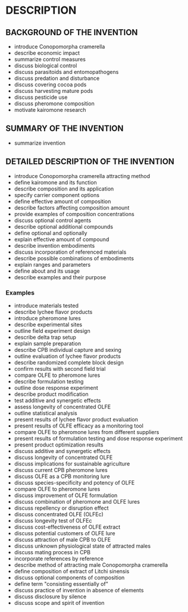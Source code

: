 # DESCRIPTION

## BACKGROUND OF THE INVENTION

- introduce Conopomorpha cramerella
- describe economic impact
- summarize control measures
- discuss biological control
- discuss parasitoids and entomopathogens
- discuss predation and disturbance
- discuss covering cocoa pods
- discuss harvesting mature pods
- discuss pesticide use
- discuss pheromone composition
- motivate kairomone research

## SUMMARY OF THE INVENTION

- summarize invention

## DETAILED DESCRIPTION OF THE INVENTION

- introduce Conopomorpha cramerella attracting method
- define kairomone and its function
- describe composition and its application
- specify carrier component options
- define effective amount of composition
- describe factors affecting composition amount
- provide examples of composition concentrations
- discuss optional control agents
- describe optional additional compounds
- define optional and optionally
- explain effective amount of compound
- describe invention embodiments
- discuss incorporation of referenced materials
- describe possible combinations of embodiments
- explain ranges and parameters
- define about and its usage
- describe examples and their purpose

### Examples

- introduce materials tested
- describe lychee flavor products
- introduce pheromone lures
- describe experimental sites
- outline field experiment design
- describe delta trap setup
- explain sample preparation
- describe CPB individual capture and sexing
- outline evaluation of lychee flavor products
- describe randomized complete block design
- confirm results with second field trial
- compare OLFE to pheromone lures
- describe formulation testing
- outline dose response experiment
- describe product modification
- test additive and synergetic effects
- assess longevity of concentrated OLFE
- outline statistical analysis
- present results of lychee flavor product evaluation
- present results of OLFE efficacy as a monitoring tool
- compare OLFE to pheromone lures from different suppliers
- present results of formulation testing and dose response experiment
- present product optimization results
- discuss additive and synergetic effects
- discuss longevity of concentrated OLFE
- discuss implications for sustainable agriculture
- discuss current CPB pheromone lures
- discuss OLFE as a CPB monitoring lure
- discuss species-specificity and potency of OLFE
- compare OLFE to pheromone lures
- discuss improvement of OLFE formulation
- discuss combination of pheromone and OLFE lures
- discuss repellency or disruption effect
- discuss concentrated OLFE (OLFEc)
- discuss longevity test of OLFEc
- discuss cost-effectiveness of OLFE extract
- discuss potential customers of OLFE lure
- discuss attraction of male CPB to OLFE
- discuss unknown physiological state of attracted males
- discuss mating process in CPB
- incorporate references by reference
- describe method of attracting male Conopomorpha cramerella
- define composition of extract of Litchi sinensis
- discuss optional components of composition
- define term "consisting essentially of"
- discuss practice of invention in absence of elements
- discuss disclosure by silence
- discuss scope and spirit of invention


